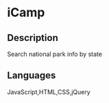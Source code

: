 
  # iCamp

  ## Description
  Search national park info by state

  ## Languages
  JavaScript,HTML,CSS,jQuery


